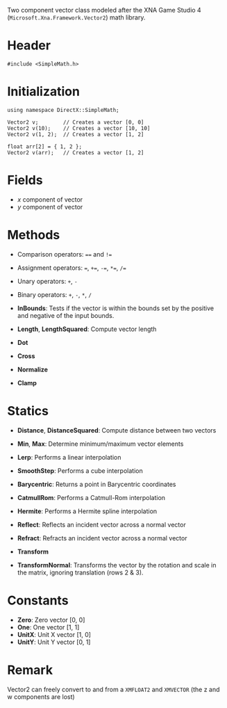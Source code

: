Two component vector class modeled after the XNA Game Studio 4 (``Microsoft.Xna.Framework.Vector2``) math library.

# Header

    #include <SimpleMath.h>

# Initialization

    using namespace DirectX::SimpleMath;

    Vector2 v;        // Creates a vector [0, 0]
    Vector2 v(10);    // Creates a vector [10, 10]
    Vector2 v(1, 2);  // Creates a vector [1, 2]

    float arr[2] = { 1, 2 };
    Vector2 v(arr);   // Creates a vector [1, 2]

# Fields
* *x* component of vector
* *y* component of vector

# Methods
* Comparison operators: ``==`` and ``!=``
* Assignment operators: ``=``, ``+=``, ``-=``, ``*=``, ``/=``
* Unary operators: ``+``, ``-``
* Binary operators: ``+``, ``-``, ``*``, ``/``

* **InBounds**: Tests if the vector is within the bounds set by the positive and negative of the input bounds.

* **Length**, **LengthSquared**: Compute vector length
* **Dot**
* **Cross**
* **Normalize**
* **Clamp**

# Statics
* **Distance**, **DistanceSquared**: Compute distance between two vectors

* **Min**, **Max**: Determine minimum/maximum vector elements

* **Lerp**: Performs a linear interpolation
* **SmoothStep**: Performs a cube interpolation
* **Barycentric**: Returns a point in Barycentric coordinates
* **CatmullRom**: Performs a Catmull-Rom interpolation
* **Hermite**: Performs a Hermite spline interpolation

* **Reflect**: Reflects an incident vector across a normal vector
* **Refract**: Refracts an incident vector across a normal vector

* **Transform**
* **TransformNormal**: Transforms the vector by the rotation and scale in the matrix, ignoring translation (rows 2 & 3).

# Constants

* **Zero**: Zero vector [0, 0]
* **One**: One vector [1, 1]
* **UnitX**: Unit X vector [1, 0]
* **UnitY**: Unit Y vector [0, 1]

# Remark
Vector2 can freely convert to and from a ``XMFLOAT2`` and ``XMVECTOR`` (the z and w components are lost)
